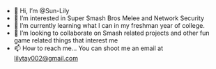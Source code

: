 - 👋 Hi, I’m @Sun-Lily
- 👀 I’m interested in Super Smash Bros Melee and Network Security
- 🌱 I’m currently learning what I can in my freshman year of college.
- 💞️ I’m looking to collaborate on Smash related projects and other fun game related things that interest me
- 📫 How to reach me... You can shoot me an email at lilytay002@gmail.com

<!---
Sun-Lily/Sun-Lily is a ✨ special ✨ repository because its `README.md` (this file) appears on your GitHub profile.
You can click the Preview link to take a look at your changes.
--->
